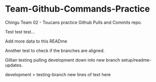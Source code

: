 # Team-Github-Commands-Practice

Chingu Team 02 - Toucans practice Github Pulls and Commits repo.

Test test test...

Add more data to this READme

Another test to check if the branches are aligned.

Gillian testing pulling development down into new branch setup/readme-updates.

development > testing-branch new lines of text here
